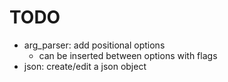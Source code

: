 # TODO

- arg_parser: add positional options
  - can be inserted between options with flags
- json: create/edit a json object
